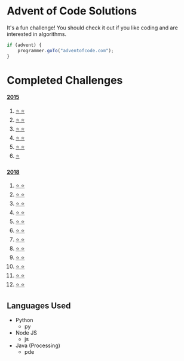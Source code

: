 # Advent of Code Solutions

It's a fun challenge! You should check it out if you like coding and are interested in algorithms.

```js
if (advent) {
	programmer.goTo("adventofcode.com");
}
```

# Completed Challenges
#### [2015](https://adventofcode.com/2015 "2015 puzzle calendar")
1. [:star: :star:](https://adventofcode.com/2015/day/1 "see puzzle")
2. [:star: :star:](https://adventofcode.com/2015/day/2 "see puzzle")
3. [:star: :star:](https://adventofcode.com/2015/day/3 "see puzzle")
4. [:star: :star:](https://adventofcode.com/2015/day/4 "see puzzle")
5. [:star: :star:](https://adventofcode.com/2015/day/5 "see puzzle")
6. [:star:](https://adventofcode.com/2015/day/6 "see puzzle")

#### [2018](https://adventofcode.com/2018 "2018 puzzle calendar")
1. [:star: :star:](https://adventofcode.com/2018/day/1 "see puzzle")
2. [:star: :star:](https://adventofcode.com/2018/day/2 "see puzzle")
3. [:star: :star:](https://adventofcode.com/2018/day/3 "see puzzle")
4. [:star: :star:](https://adventofcode.com/2018/day/4 "see puzzle")
5. [:star: :star:](https://adventofcode.com/2018/day/5 "see puzzle")
6. [:star: :star:](https://adventofcode.com/2018/day/6 "see puzzle")
7. [:star: :star:](https://adventofcode.com/2018/day/7 "see puzzle")
8. [:star: :star:](https://adventofcode.com/2018/day/8 "see puzzle")
9. [:star: :star:](https://adventofcode.com/2018/day/9 "see puzzle")
10. [:star: :star:](https://adventofcode.com/2018/day/10 "see puzzle")
11. [:star: :star:](https://adventofcode.com/2018/day/11 "see puzzle")
12. [:star: :star:](https://adventofcode.com/2018/day/12 "see puzzle")

## Languages Used
* Python
	- py
* Node JS
 	- js
* Java (Processing)
	- pde
